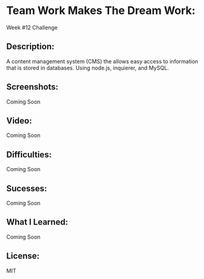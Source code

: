# Team Work Makes The Dream Work:
Week #12 Challenge 

## Description:
A content management system (CMS) the allows easy access to information that is stored in databases. Using node.js, inquierer, and MySQL.

## Screenshots:
Coming Soon

## Video:
Coming Soon

## Difficulties:
Coming Soon

## Sucesses:
Coming Soon

## What I Learned:
Coming Soon

## License: 
MIT
